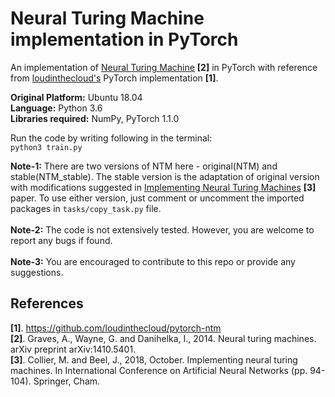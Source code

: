 # Neural Turing Machine implementation in PyTorch
An implementation of [Neural Turing Machine](https://arxiv.org/pdf/1410.5401.pdf) **[2]** in PyTorch with reference from [loudinthecloud's](https://github.com/loudinthecloud) PyTorch implementation **[1]**.

**Original Platform:** Ubuntu 18.04</br>
**Language:** Python 3.6</br>
**Libraries required:** NumPy, PyTorch 1.1.0

Run the code by writing following in the terminal:</br>
``python3 train.py``

**Note-1:** There are two versions of NTM here - original(NTM) and stable(NTM\_stable). The stable version is the adaptation of original version with modifications suggested in [Implementing Neural Turing Machines](https://arxiv.org/pdf/1807.08518.pdf) **[3]** paper. To use either version, just comment or uncomment the imported packages in ``tasks/copy_task.py`` file.</br></br>
**Note-2:** The code is not extensively tested. However, you are welcome to report any bugs if found.</br></br>
**Note-3:** You are encouraged to contribute to this repo or provide any suggestions. 

## References
**[1]**. https://github.com/loudinthecloud/pytorch-ntm </br>
**[2]**. Graves, A., Wayne, G. and Danihelka, I., 2014. Neural turing machines. arXiv preprint arXiv:1410.5401. </br>
**[3]**. Collier, M. and Beel, J., 2018, October. Implementing neural turing machines. In International Conference on Artificial Neural Networks (pp. 94-104). Springer, Cham.
